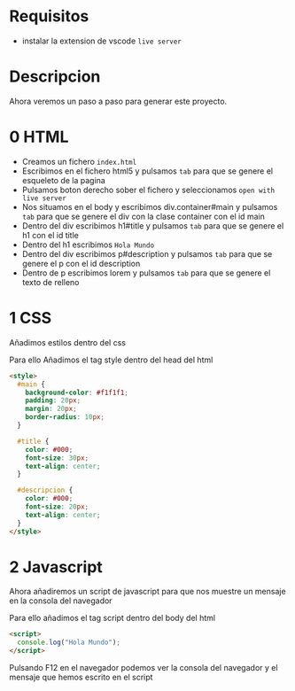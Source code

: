 # Requisitos

- instalar la extension de vscode `live server`

# Descripcion

Ahora veremos un paso a paso para generar este proyecto.

# 0 HTML

- Creamos un fichero `index.html`
- Escribimos en el fichero html5 y pulsamos `tab` para que se genere el esqueleto de la pagina
- Pulsamos boton derecho sober el fichero y seleccionamos `open with live server`
- Nos situamos en el body y escribimos div.container#main y pulsamos `tab` para que se genere el div con la clase container con el id main
- Dentro del div escribimos h1#title y pulsamos `tab` para que se genere el h1 con el id title
- Dentro del h1 escribimos `Hola Mundo`
- Dentro del div escribimos p#description y pulsamos `tab` para que se genere el p con el id description
- Dentro de p escribimos lorem y pulsamos `tab` para que se genere el texto de relleno

# 1 CSS

Añadimos estilos dentro del css

Para ello Añadimos el tag style dentro del head del html

```html
<style>
  #main {
    background-color: #f1f1f1;
    padding: 20px;
    margin: 20px;
    border-radius: 10px;
  }

  #title {
    color: #000;
    font-size: 30px;
    text-align: center;
  }

  #descripcion {
    color: #000;
    font-size: 20px;
    text-align: center;
  }
</style>
```

# 2 Javascript

Ahora añadiremos un script de javascript para que nos muestre un mensaje en la consola del navegador

Para ello añadimos el tag script dentro del body del html

```html
<script>
  console.log("Hola Mundo");
</script>
```

Pulsando F12 en el navegador podemos ver la consola del navegador y el mensaje que hemos escrito en el script
